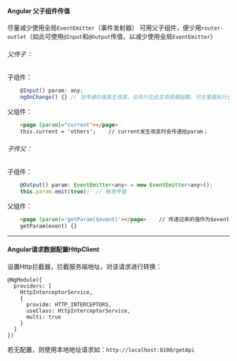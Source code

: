 #### Angular 父子组件传值

尽量减少使用全局`EventEmitter`（事件发射器）
可用父子组件，便少用`router-outlet`（如此可使用`@Input`和`@Output`传值，以减少使用全局`EventEmitter`）

###### 父传子：
子组件：
```js
	@Input() param: any;
	ngOnChange() {}	// 当传递的值发生改变，会执行在此生命周期函数，可在里面执行当值改变时需要执行的方法；
```

父组件：
```html
	<page [param]="current"></page>
	this.current = 'others';	// current发生改变时会传递给param；
```

###### 子传父：
子组件：
```js
	@Output() param: EventEmitter<any> = new EventEmitter<any>();
	this.param.emit(true);	// 触发传值
```
父组件：
```html
	<page (param)='getParam($event)'></page>	// 传递过来的值作为$event传进方法中并执行此方法
	getParam(event) {}
```

---

#### Angular请求数据配置HttpClient

设置Http拦截器，拦截服务端地址，对该请求进行转换：
```
@NgModule({
  providers: [
    HttpInterceptorService,
    {
      provide: HTTP_INTERCEPTORS,
      useClass: HttpInterceptorService,
      multi: true
    }
  ]
})
```

若无配置，则使用本地地址请求如：`http://localhost:8100/getApi`